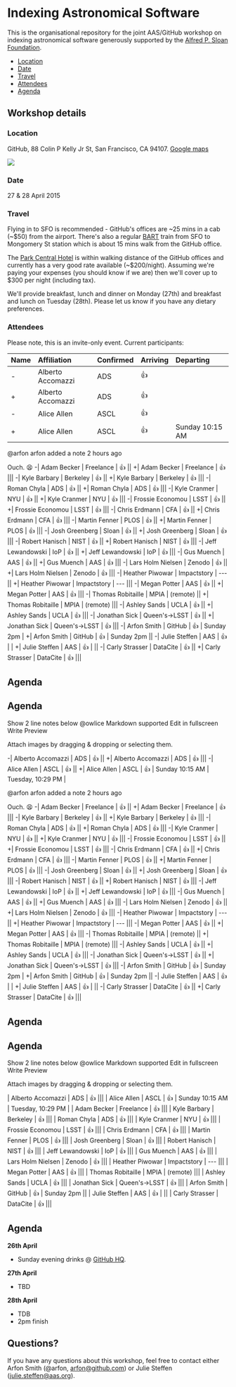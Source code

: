 # Indexing Astronomical Software

This is the organisational repository for the joint AAS/GitHub workshop on indexing astronomical software generously supported by the [Alfred P. Sloan Foundation](http://www.sloan.org/).

- [Location](#location)
- [Date](#date)
- [Travel](#travel)
- [Attendees](#attendees)
- [Agenda](#agenda)

## Workshop details

### Location

GitHub, 88 Colin P Kelly Jr St, San Francisco, CA 94107. [Google maps](https://www.google.com/maps/place/88+Colin+P+Kelly+Jr+St,+San+Francisco,+CA+94107/@37.7826402,-122.4024273,15z/data=!4m2!3m1!1s0x80858077fe6ae953:0x1cf829f1248fb8f4)

[![](https://cloud.githubusercontent.com/assets/4483/6335908/666b06cc-bb64-11e4-93dd-0be4b24042ab.png)](https://www.google.com/maps/place/88+Colin+P+Kelly+Jr+St,+San+Francisco,+CA+94107/@37.7826402,-122.4024273,15z/data=!4m2!3m1!1s0x80858077fe6ae953:0x1cf829f1248fb8f4)

### Date

27 & 28 April 2015

### Travel

Flying in to SFO is recommended - GitHub's offices are ~25 mins in a cab (~$50) from the airport. There's also a regular [BART](http://www.bart.gov/guide/airport/outbound_sfo) train from SFO to Mongomery St station which is about 15 mins walk from the GitHub office.

The [Park Central Hotel](http://www.hotels.com/hotel/details.html?tab=description&hotelId=114219&arrivalDate=04-26-15&departureDate=04-28-15&rooms[0].numberOfAdults=2&roomno=1&validate=false&previousDateful=false&reviewOrder=date_newest_first) is within walking distance of the GitHub offices and currently has a very good rate available (~$200/night). Assuming we're paying your expenses (you should know if we are) then we'll cover up to $300 per night (including tax).

We'll provide breakfast, lunch and dinner on Monday (27th) and breakfast and lunch on Tuesday (28th). Please let us know if you have any dietary preferences.

### Attendees

Please note, this is an invite-only event. Current participants:

|  Name  |      Affiliation      |  Confirmed | Arriving | Departing |
|:--------|:-------------|:------| :------| :------ |
-| Alberto Accomazzi | ADS | :+1: ||
+| Alberto Accomazzi | ADS | :+1: |||
-| Alice Allen | ASCL | :+1: ||
+| Alice Allen | ASCL | :+1: | Sunday 10:15 AM | Tuesday, 10:29 PM |
	
@arfon
arfon added a note 2 hours ago

Ouch. :tired_face:
-| Adam Becker | Freelance | :+1: ||
+| Adam Becker | Freelance | :+1: |||
-| Kyle Barbary | Berkeley | :+1: ||
+| Kyle Barbary | Berkeley | :+1: |||
-| Roman Chyla | ADS | :+1: ||
+| Roman Chyla | ADS | :+1: |||
-| Kyle Cranmer | NYU | :+1: ||
+| Kyle Cranmer | NYU | :+1: |||
-| Frossie Economou | LSST | :+1: ||
+| Frossie Economou | LSST | :+1: |||
-| Chris Erdmann | CFA | :+1: ||
+| Chris Erdmann | CFA | :+1: |||
-| Martin Fenner | PLOS | :+1: ||
+| Martin Fenner | PLOS | :+1: |||
-| Josh Greenberg | Sloan | :+1: ||
+| Josh Greenberg | Sloan | :+1: |||
-| Robert Hanisch | NIST | :+1: ||
+| Robert Hanisch | NIST | :+1: |||
-| Jeff Lewandowski | IoP | :+1: ||
+| Jeff Lewandowski | IoP | :+1: |||
-| Gus Muench | AAS | :+1: ||
+| Gus Muench | AAS | :+1: |||
-| Lars Holm Nielsen | Zenodo | :+1: ||
+| Lars Holm Nielsen | Zenodo | :+1: |||
-| Heather Piwowar | Impactstory | --- ||
+| Heather Piwowar | Impactstory | --- |||
-| Megan Potter | AAS | :+1: ||
+| Megan Potter | AAS | :+1: |||
-| Thomas Robitaille | MPIA | (remote) ||
+| Thomas Robitaille | MPIA | (remote) |||
-| Ashley Sands | UCLA | :+1: ||
+| Ashley Sands | UCLA | :+1: |||
-| Jonathan Sick | Queen's→LSST | :+1: ||
+| Jonathan Sick | Queen's→LSST | :+1: |||
-| Arfon Smith | GitHub | :+1: | Sunday 2pm |
+| Arfon Smith | GitHub | :+1: | Sunday 2pm ||
-| Julie Steffen | AAS | :+1: | |
+| Julie Steffen | AAS | :+1: | ||
-| Carly Strasser | DataCite | :+1: ||
+| Carly Strasser | DataCite | :+1: |||
## Agenda
## Agenda
Show 2 line notes below
@owlice
Markdown supported
Edit in fullscreen
Write Preview

Attach images by dragging & dropping or selecting them.

-| Alberto Accomazzi | ADS | :+1: ||
+| Alberto Accomazzi | ADS | :+1: |||
-| Alice Allen | ASCL | :+1: ||
+| Alice Allen | ASCL | :+1: | Sunday 10:15 AM | Tuesday, 10:29 PM |
	
@arfon
arfon added a note 2 hours ago

Ouch. :tired_face:
-| Adam Becker | Freelance | :+1: ||
+| Adam Becker | Freelance | :+1: |||
-| Kyle Barbary | Berkeley | :+1: ||
+| Kyle Barbary | Berkeley | :+1: |||
-| Roman Chyla | ADS | :+1: ||
+| Roman Chyla | ADS | :+1: |||
-| Kyle Cranmer | NYU | :+1: ||
+| Kyle Cranmer | NYU | :+1: |||
-| Frossie Economou | LSST | :+1: ||
+| Frossie Economou | LSST | :+1: |||
-| Chris Erdmann | CFA | :+1: ||
+| Chris Erdmann | CFA | :+1: |||
-| Martin Fenner | PLOS | :+1: ||
+| Martin Fenner | PLOS | :+1: |||
-| Josh Greenberg | Sloan | :+1: ||
+| Josh Greenberg | Sloan | :+1: |||
-| Robert Hanisch | NIST | :+1: ||
+| Robert Hanisch | NIST | :+1: |||
-| Jeff Lewandowski | IoP | :+1: ||
+| Jeff Lewandowski | IoP | :+1: |||
-| Gus Muench | AAS | :+1: ||
+| Gus Muench | AAS | :+1: |||
-| Lars Holm Nielsen | Zenodo | :+1: ||
+| Lars Holm Nielsen | Zenodo | :+1: |||
-| Heather Piwowar | Impactstory | --- ||
+| Heather Piwowar | Impactstory | --- |||
-| Megan Potter | AAS | :+1: ||
+| Megan Potter | AAS | :+1: |||
-| Thomas Robitaille | MPIA | (remote) ||
+| Thomas Robitaille | MPIA | (remote) |||
-| Ashley Sands | UCLA | :+1: ||
+| Ashley Sands | UCLA | :+1: |||
-| Jonathan Sick | Queen's→LSST | :+1: ||
+| Jonathan Sick | Queen's→LSST | :+1: |||
-| Arfon Smith | GitHub | :+1: | Sunday 2pm |
+| Arfon Smith | GitHub | :+1: | Sunday 2pm ||
-| Julie Steffen | AAS | :+1: | |
+| Julie Steffen | AAS | :+1: | ||
-| Carly Strasser | DataCite | :+1: ||
+| Carly Strasser | DataCite | :+1: |||
## Agenda
## Agenda
Show 2 line notes below
@owlice
Markdown supported
Edit in fullscreen
Write Preview

Attach images by dragging & dropping or selecting them.

| Alberto Accomazzi |  ADS | :+1: |||
| Alice Allen |    ASCL   |   :+1: | Sunday 10:15 AM | Tuesday, 10:29 PM |
| Adam Becker | Freelance |  :+1: |||
| Kyle Barbary | Berkeley |  :+1: |||
| Roman Chyla | ADS | :+1: |||
| Kyle Cranmer | NYU | :+1: |||
| Frossie Economou | LSST | :+1: |||
| Chris Erdmann | CFA | :+1: |||
| Martin Fenner | PLOS | :+1: |||
| Josh Greenberg | Sloan | :+1: |||
| Robert Hanisch | NIST | :+1: |||
| Jeff Lewandowski | IoP | :+1: |||
| Gus Muench | AAS | :+1: |||
| Lars Holm Nielsen | Zenodo | :+1: |||
| Heather Piwowar | Impactstory | --- |||
| Megan Potter | AAS | :+1: |||
| Thomas Robitaille | MPIA | (remote) |||
| Ashley Sands | UCLA | :+1: |||
| Jonathan Sick | Queen's→LSST | :+1: |||
| Arfon Smith | GitHub | :+1: | Sunday 2pm ||
| Julie Steffen | AAS | :+1: | ||
| Carly Strasser | DataCite | :+1: |||

## Agenda

**26th April**
  - Sunday evening drinks @ [GitHub HQ](https://www.google.com/maps/place/88+Colin+P+Kelly+Jr+St,+San+Francisco,+CA+94107/@37.7826402,-122.4024273,15z/data=!4m2!3m1!1s0x80858077fe6ae953:0x1cf829f1248fb8f4). 
  
**27th April**
  - TBD
  
**28th April** 
  - TDB
  - 2pm finish

## Questions?

If you have any questions about this workshop, feel free to contact either Arfon Smith (@arfon, arfon@github.com) or Julie Steffen (julie.steffen@aas.org).
